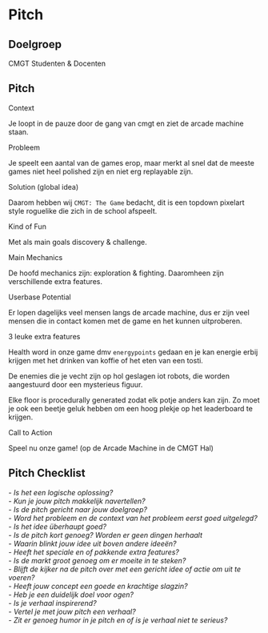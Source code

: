 # Pitch


## Doelgroep
CMGT Studenten & Docenten


## Pitch


Context 

Je loopt in de pauze door de gang van cmgt en ziet de arcade machine staan.


Probleem

Je speelt een aantal van de games erop, maar merkt al snel dat de meeste games niet heel polished zijn en niet erg replayable zijn.


Solution (global idea)

Daarom hebben wij `CMGT: The Game` bedacht, dit is een topdown pixelart style roguelike die zich in de school afspeelt.


Kind of Fun

Met als main goals discovery & challenge.


Main Mechanics

De hoofd mechanics zijn: exploration & fighting. Daaromheen zijn verschillende extra features.


Userbase Potential

Er lopen dagelijks veel mensen langs de arcade machine, dus er zijn veel mensen die in contact komen met de game en het kunnen uitproberen.


3 leuke extra features

Health word in onze game dmv `energypoints` gedaan en je kan energie erbij krijgen met het drinken van koffie of het eten van een tosti.

De enemies die je vecht zijn op hol geslagen iot robots, die worden aangestuurd door een mysterieus figuur.

Elke floor is procedurally generated zodat elk potje anders kan zijn. Zo moet je ook een beetje geluk hebben om een hoog plekje op het leaderboard te krijgen.


Call to Action

Speel nu onze game! (op de Arcade Machine in de CMGT Hal)


## Pitch Checklist

*- Is het een logische oplossing?*   
*- Kun je jouw pitch makkelijk navertellen?*   
*- Is de pitch gericht naar jouw doelgroep?*   
*- Word het probleem en de context van het probleem eerst goed uitgelegd?*   
*- Is het idee überhaupt goed?*   
*- Is de pitch kort genoeg? Worden er geen dingen herhaalt*   
*- Waarin blinkt jouw idee uit boven andere ideeën?*   
*- Heeft het speciale en of pakkende extra features?*   
*- Is de markt groot genoeg om er moeite in te steken?*   
*- Blijft de kijker na de pitch over met een gericht idee of actie om uit te voeren?*   
*- Heeft jouw concept een goede en krachtige slagzin?*   
*- Heb je een duidelijk doel voor ogen?*   
*- Is je verhaal inspirerend?*   
*- Vertel je met jouw pitch een verhaal?*   
*- Zit er genoeg humor in je pitch en of is je verhaal niet te serieus?*    